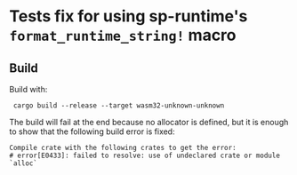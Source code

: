 # Tests fix for using sp-runtime's `format_runtime_string!` macro

## Build

Build with:

```commandline
 cargo build --release --target wasm32-unknown-unknown 
```

The build will fail at the end because no allocator is defined, but it is enough to show that
the following build error is fixed:

```console
Compile crate with the following crates to get the error:
# error[E0433]: failed to resolve: use of undeclared crate or module `alloc`
```